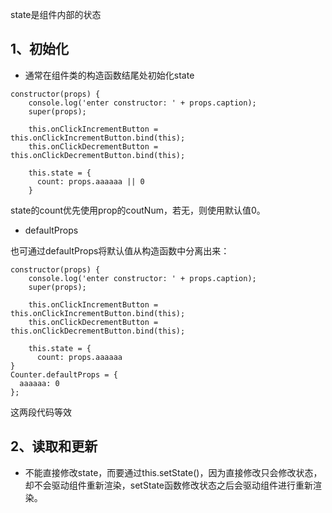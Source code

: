 state是组件内部的状态

## 1、初始化
- 通常在组件类的构造函数结尾处初始化state
```
constructor(props) {
    console.log('enter constructor: ' + props.caption);
    super(props);

    this.onClickIncrementButton = this.onClickIncrementButton.bind(this);
    this.onClickDecrementButton = this.onClickDecrementButton.bind(this);

    this.state = {
      count: props.aaaaaa || 0
    }
```
state的count优先使用prop的coutNum，若无，则使用默认值0。

- defaultProps

也可通过defaultProps将默认值从构造函数中分离出来：
```
constructor(props) {
    console.log('enter constructor: ' + props.caption);
    super(props);

    this.onClickIncrementButton = this.onClickIncrementButton.bind(this);
    this.onClickDecrementButton = this.onClickDecrementButton.bind(this);

    this.state = {
      count: props.aaaaaa
}
Counter.defaultProps = {
  aaaaaa: 0
};

```
这两段代码等效

## 2、读取和更新
- 不能直接修改state，而要通过this.setState()，因为直接修改只会修改状态，却不会驱动组件重新渲染，setState函数修改状态之后会驱动组件进行重新渲染。





















